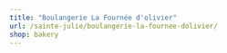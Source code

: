 ```yaml
---
title: "Boulangerie La Fournée d'olivier"
url: /sainte-julie/boulangerie-la-fournee-dolivier/
shop: bakery
---
```

